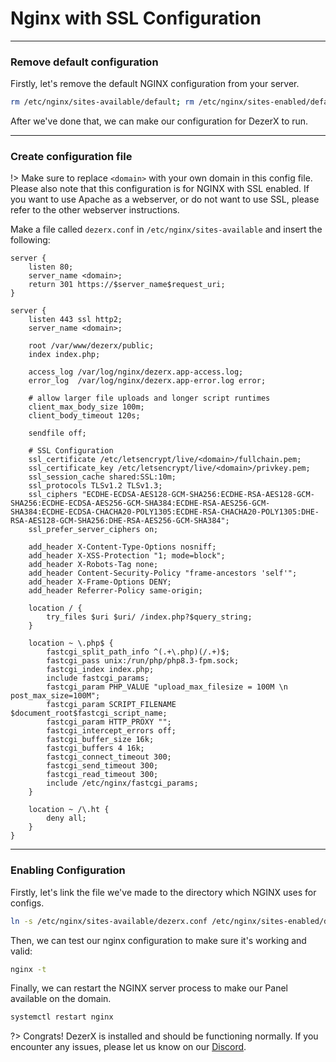 # Nginx with SSL Configuration

***

### Remove default configuration

Firstly, let's remove the default NGINX configuration from your server.
```bash
rm /etc/nginx/sites-available/default; rm /etc/nginx/sites-enabled/default
```

After we've done that, we can make our configuration for DezerX to run.

***

### Create configuration file

!> Make sure to replace `<domain>` with your own domain in this config file.
Please also note that this configuration is for NGINX with SSL enabled.
If you want to use Apache as a webserver, or do not want to use SSL, please refer
to the other webserver instructions.

Make a file called `dezerx.conf` in `/etc/nginx/sites-available` and insert the following:

```nginx
server {
    listen 80;
    server_name <domain>;
    return 301 https://$server_name$request_uri;
}

server {
    listen 443 ssl http2;
    server_name <domain>;

    root /var/www/dezerx/public;
    index index.php;

    access_log /var/log/nginx/dezerx.app-access.log;
    error_log  /var/log/nginx/dezerx.app-error.log error;

    # allow larger file uploads and longer script runtimes
    client_max_body_size 100m;
    client_body_timeout 120s;

    sendfile off;

    # SSL Configuration
    ssl_certificate /etc/letsencrypt/live/<domain>/fullchain.pem;
    ssl_certificate_key /etc/letsencrypt/live/<domain>/privkey.pem;
    ssl_session_cache shared:SSL:10m;
    ssl_protocols TLSv1.2 TLSv1.3;
    ssl_ciphers "ECDHE-ECDSA-AES128-GCM-SHA256:ECDHE-RSA-AES128-GCM-SHA256:ECDHE-ECDSA-AES256-GCM-SHA384:ECDHE-RSA-AES256-GCM-SHA384:ECDHE-ECDSA-CHACHA20-POLY1305:ECDHE-RSA-CHACHA20-POLY1305:DHE-RSA-AES128-GCM-SHA256:DHE-RSA-AES256-GCM-SHA384";
    ssl_prefer_server_ciphers on;

    add_header X-Content-Type-Options nosniff;
    add_header X-XSS-Protection "1; mode=block";
    add_header X-Robots-Tag none;
    add_header Content-Security-Policy "frame-ancestors 'self'";
    add_header X-Frame-Options DENY;
    add_header Referrer-Policy same-origin;

    location / {
        try_files $uri $uri/ /index.php?$query_string;
    }

    location ~ \.php$ {
        fastcgi_split_path_info ^(.+\.php)(/.+)$;
        fastcgi_pass unix:/run/php/php8.3-fpm.sock;
        fastcgi_index index.php;
        include fastcgi_params;
        fastcgi_param PHP_VALUE "upload_max_filesize = 100M \n post_max_size=100M";
        fastcgi_param SCRIPT_FILENAME $document_root$fastcgi_script_name;
        fastcgi_param HTTP_PROXY "";
        fastcgi_intercept_errors off;
        fastcgi_buffer_size 16k;
        fastcgi_buffers 4 16k;
        fastcgi_connect_timeout 300;
        fastcgi_send_timeout 300;
        fastcgi_read_timeout 300;
        include /etc/nginx/fastcgi_params;
    }

    location ~ /\.ht {
        deny all;
    }
}
```

***

### Enabling Configuration

Firstly, let's link the file we've made to the directory which NGINX uses for configs.
```bash
ln -s /etc/nginx/sites-available/dezerx.conf /etc/nginx/sites-enabled/dezerx.conf
```

Then, we can test our nginx configuration to make sure it's working and valid:
```bash
nginx -t
```

Finally, we can restart the NGINX server process to make our Panel available on the domain.
```bash
systemctl restart nginx
```

?>
Congrats! DezerX is installed and should be functioning normally.
If you encounter any issues, please let us know on our [Discord](https://discord.gg/UN4VVc2hWJ).